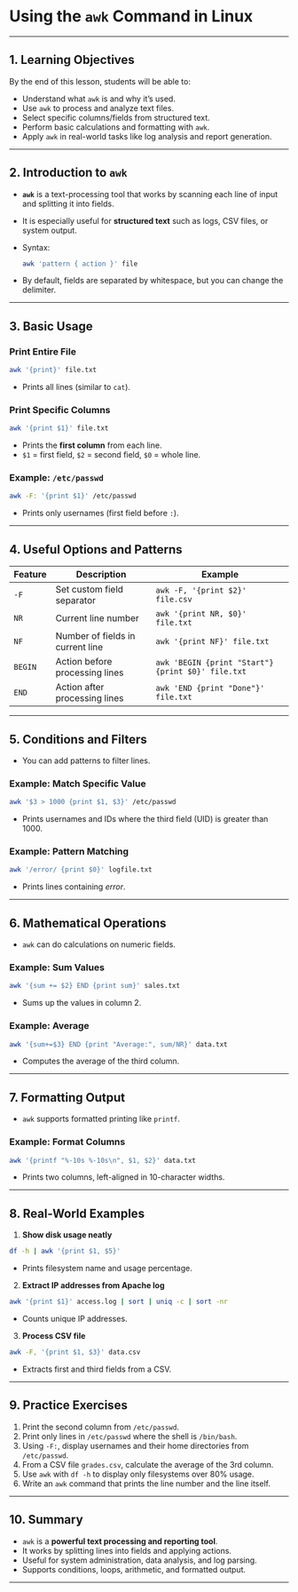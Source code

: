 
# **Using the `awk` Command in Linux**

---

## **1. Learning Objectives**

By the end of this lesson, students will be able to:

* Understand what `awk` is and why it’s used.
* Use `awk` to process and analyze text files.
* Select specific columns/fields from structured text.
* Perform basic calculations and formatting with `awk`.
* Apply `awk` in real-world tasks like log analysis and report generation.

---

## **2. Introduction to `awk`**

* **`awk`** is a text-processing tool that works by scanning each line of input and splitting it into fields.
* It is especially useful for **structured text** such as logs, CSV files, or system output.
* Syntax:

  ```bash
  awk 'pattern { action }' file
  ```
* By default, fields are separated by whitespace, but you can change the delimiter.

---

## **3. Basic Usage**

### **Print Entire File**

```bash
awk '{print}' file.txt
```

* Prints all lines (similar to `cat`).

### **Print Specific Columns**

```bash
awk '{print $1}' file.txt
```

* Prints the **first column** from each line.
* `$1` = first field, `$2` = second field, `$0` = whole line.

### **Example: `/etc/passwd`**

```bash
awk -F: '{print $1}' /etc/passwd
```

* Prints only usernames (first field before `:`).

---

## **4. Useful Options and Patterns**

| Feature | Description                      | Example                                           |
| ------- | -------------------------------- | ------------------------------------------------- |
| `-F`    | Set custom field separator       | `awk -F, '{print $2}' file.csv`                   |
| `NR`    | Current line number              | `awk '{print NR, $0}' file.txt`                   |
| `NF`    | Number of fields in current line | `awk '{print NF}' file.txt`                       |
| `BEGIN` | Action before processing lines   | `awk 'BEGIN {print "Start"} {print $0}' file.txt` |
| `END`   | Action after processing lines    | `awk 'END {print "Done"}' file.txt`               |

---

## **5. Conditions and Filters**

* You can add patterns to filter lines.

### **Example: Match Specific Value**

```bash
awk '$3 > 1000 {print $1, $3}' /etc/passwd
```

* Prints usernames and IDs where the third field (UID) is greater than 1000.

### **Example: Pattern Matching**

```bash
awk '/error/ {print $0}' logfile.txt
```

* Prints lines containing *error*.

---

## **6. Mathematical Operations**

* `awk` can do calculations on numeric fields.

### **Example: Sum Values**

```bash
awk '{sum += $2} END {print sum}' sales.txt
```

* Sums up the values in column 2.

### **Example: Average**

```bash
awk '{sum+=$3} END {print "Average:", sum/NR}' data.txt
```

* Computes the average of the third column.

---

## **7. Formatting Output**

* `awk` supports formatted printing like `printf`.

### **Example: Format Columns**

```bash
awk '{printf "%-10s %-10s\n", $1, $2}' data.txt
```

* Prints two columns, left-aligned in 10-character widths.

---

## **8. Real-World Examples**

1. **Show disk usage neatly**

```bash
df -h | awk '{print $1, $5}'
```

* Prints filesystem name and usage percentage.

2. **Extract IP addresses from Apache log**

```bash
awk '{print $1}' access.log | sort | uniq -c | sort -nr
```

* Counts unique IP addresses.

3. **Process CSV file**

```bash
awk -F, '{print $1, $3}' data.csv
```

* Extracts first and third fields from a CSV.

---

## **9. Practice Exercises**

1. Print the second column from `/etc/passwd`.
2. Print only lines in `/etc/passwd` where the shell is `/bin/bash`.
3. Using `-F:`, display usernames and their home directories from `/etc/passwd`.
4. From a CSV file `grades.csv`, calculate the average of the 3rd column.
5. Use `awk` with `df -h` to display only filesystems over 80% usage.
6. Write an `awk` command that prints the line number and the line itself.

---

## **10. Summary**

* `awk` is a **powerful text processing and reporting tool**.
* It works by splitting lines into fields and applying actions.
* Useful for system administration, data analysis, and log parsing.
* Supports conditions, loops, arithmetic, and formatted output.

---
